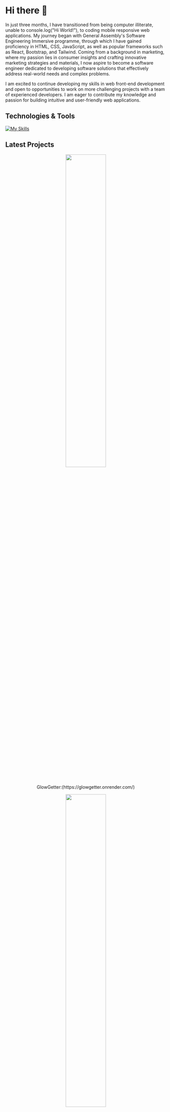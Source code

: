 # Hi there 👋

In just three months, I have transitioned from being computer illiterate, unable to console.log("Hi World!"), to coding mobile responsive web applications. My journey began with General Assembly's Software Engineering Immersive programme, through which I have gained proficiency in HTML, CSS, JavaScript, as well as popular frameworks such as React, Bootstrap, and Tailwind. Coming from a background in marketing, where my passion lies in consumer insights and crafting innovative marketing strategies and materials, I now aspire to become a software engineer dedicated to developing software solutions that effectively address real-world needs and complex problems.

I am excited to continue developing my skills in web front-end development and open to opportunities to work on more challenging projects with a team of experienced developers. I am eager to contribute my knowledge and passion for building intuitive and user-friendly web applications.

## Technologies & Tools

[![My Skills](https://skills.thijs.gg/icons?i=js,html,css,git,mongodb,nodejs,react)](https://skills.thijs.gg)

## Latest Projects

 <p align="center"><img src="https://i.imgur.com/boMU6HV.jpg" width="50%" height="50%"> </p>
 <p align="center">GlowGetter:(https://glowgetter.onrender.com/)</p>
  <p align="center"><img src="https://i.imgur.com/ZNGMm8j.png" width="50%" height="50%"> </p>
 <p align="center">Sephora Replica:(https://sephora-main.cyclic.app/)</p>
   <p align="center"><img src="https://i.imgur.com/LAkTmrA.png" width="50%" height="50%"> </p>
 <p align="center">BuskFeed:(https://buskfeed.cyclic.app/)</p>
 <p align="center"><img src="https://i.imgur.com/5Hd2OMb.png" width="50%" height="50%"> </p>
 <p align="center">Match the Colours:(https://beryln-t.github.io/Project-1-Memory-Game/)</p>

